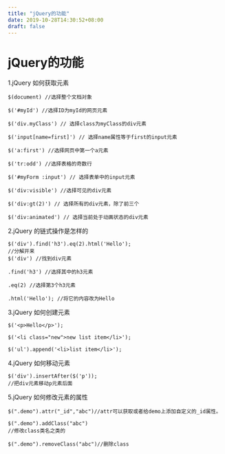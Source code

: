 ```yaml
---
title: "jQuery的功能"
date: 2019-10-28T14:30:52+08:00
draft: false
---
```


# jQuery的功能
1.jQuery 如何获取元素
```
$(document) //选择整个文档对象

$('#myId') //选择ID为myId的网页元素

$('div.myClass') // 选择class为myClass的div元素

$('input[name=first]') // 选择name属性等于first的input元素

$('a:first') //选择网页中第一个a元素

$('tr:odd') //选择表格的奇数行

$('#myForm :input') // 选择表单中的input元素

$('div:visible') //选择可见的div元素

$('div:gt(2)') // 选择所有的div元素，除了前三个

$('div:animated') // 选择当前处于动画状态的div元素

```
2.jQuery 的链式操作是怎样的
```
$('div').find('h3').eq(2).html('Hello');
//分解开来
$('div') //找到div元素

.find('h3') //选择其中的h3元素

.eq(2) //选择第3个h3元素

.html('Hello'); //将它的内容改为Hello
```
3.jQuery 如何创建元素
```
$('<p>Hello</p>');

$('<li class="new">new list item</li>');

$('ul').append('<li>list item</li>');
```
4.jQuery 如何移动元素
```
$('div').insertAfter($('p'));
//把div元素移动p元素后面
```
5.jQuery 如何修改元素的属性
```
$(".demo").attr("_id","abc")//attr可以获取或者给demo上添加自定义的_id属性。

$(".demo").addClass("abc")
//修改class类名之类的

$(".demo").removeClass("abc")//删除class
```

